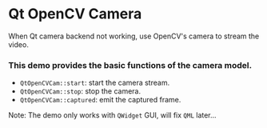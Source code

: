 # Qt OpenCV Camera

When Qt camera backend not working, use OpenCV's camera to stream the video.

### This demo provides the basic functions of the camera model.

* `QtOpenCVCam::start`: start the camera stream.
* `QtOpenCVCam::stop`: stop the camera.
* `QtOpenCVCam::captured`: emit the captured frame.

Note: The demo only works with `QWidget` GUI, will fix `QML` later...
